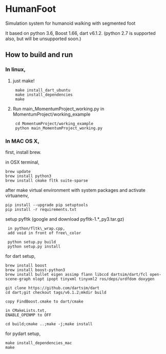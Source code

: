 # HumanFoot

Simulation system for humanoid walking with segmented foot

It based on python 3.6, Boost 1.66, dart v6.1.2.
(python 2.7 is supported also, but will be unsupported soon.)

## How to build and run
### In linux,

1. just make!

        make install_dart_ubuntu
        make install_dependencies
        make

2. Run main_MomentumProject_working.py in MomentumProject/working_example

        cd MomentumProject/working_example
        python main_MomentumProject_working.py

### In MAC OS X,

first, install brew.

in OSX terminal,

    brew update
    brew install python3
    brew install cmake fltk suite-sparse

after make virtual environment with system packages and activate virtuanenv,

    pip install --upgrade pip setuptools
    pip install -r requirements.txt

setup pyfltk (google and download pyfltk-1.*_py3.tar.gz)

     in python/fltk\_wrap.cpp,
     add void in front of free\_color

     python setup.py build
     python setup.py install

for dart setup,
    
    brew install boost
    brew install boost-python3
    brew install bullet eigen assimp flann libccd dartsim/dart/fcl open-scene-graph nlopt ipopt tinyxml tinyxml2 ros/deps/urdfdom doxygen
    
    git clone https://github.com/dartsim/dart
    cd dart;git checkout tags/v6.1.2;mkdir build
    
    copy FindBoost.cmake to dart/cmake 

    in CMakeLists.txt,
    ENABLE_OPENMP to OFF

    cd build;cmake ..;make -j;make install

for pydart setup,

    make install_dependencies_mac
    make
